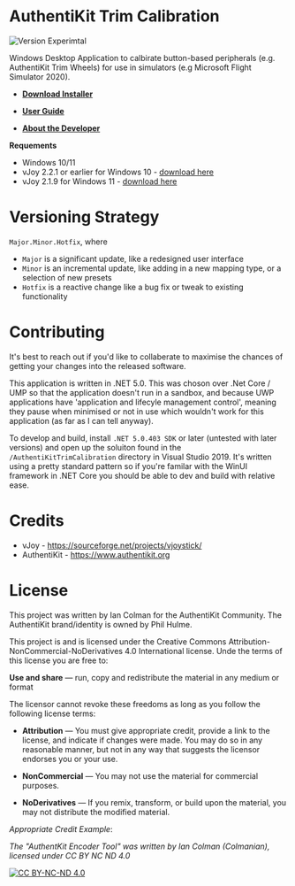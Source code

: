 # AuthentiKit Trim Calibration
![Version Experimtal](https://img.shields.io/badge/Version-1.2.0-blue)

Windows Desktop Application to calbirate button-based peripherals (e.g. AuthentiKit Trim Wheels) for use in simulators (e.g Microsoft Flight Simulator 2020). 

* [**Download Installer**]((https://github.com/Colmanian/AuthentiKit-Trim-Calibration/releases))

* [**User Guide**](https://authentikit.org/tuning)

* [**About the Developer**](https://collotech.net)

**Requements**
* Windows 10/11
* vJoy 2.2.1 or earlier for Windows 10 - [download here](https://github.com/njz3/vJoy/releases/tag/v2.2.1.1)
* vJoy 2.1.9 for Windows 11 - [download here](https://github.com/jshafer817/vJoy/releases/tag/v2.1.9.1)


# Versioning Strategy

`Major.Minor.Hotfix`, where

* `Major` is a significant update, like a redesigned user interface
* `Minor` is an incremental update, like adding in a new mapping type, or a selection of new presets
* `Hotfix` is a reactive change like a bug fix or tweak to existing functionality


# Contributing
It's best to reach out if you'd like to collaberate to maximise the chances of getting your changes into the released software. 

This application is written in .NET 5.0. This was choson over .Net Core / UMP so that the application doesn't run in a sandbox, and because UWP applications have 'application and lifecyle management control', meaning they pause when minimised or not in use which wouldn't work for this application (as far as I can tell anyway).

To develop and build, install `.NET 5.0.403 SDK` or later (untested with later versions) and open up the soluiton found in the `/AuthentiKitTrimCalibration` directory in Visual Studio 2019. It's written using a pretty standard pattern so if you're familar with the WinUI framework in .NET Core you should be able to dev and build with relative ease.

# Credits
* vJoy - https://sourceforge.net/projects/vjoystick/
* AuthentiKit - https://www.authentikit.org

# License

This project was written by Ian Colman for the AuthentiKit Community. The AuthentiKit brand/identity is owned by Phil Hulme.

This project is and is licensed under the Creative Commons Attribution-NonCommercial-NoDerivatives 4.0 International license. Unde the terms of this license you are free to:

**Use and share** — run, copy and redistribute the material in any medium or format

The licensor cannot revoke these freedoms as long as you follow the following license terms:

* **Attribution** — You must give appropriate credit, provide a link to the license, and indicate if changes were made. You may do so in any reasonable manner, but not in any way that suggests the licensor endorses you or your use.

* **NonCommercial** — You may not use the material for commercial purposes.

* **NoDerivatives** — If you remix, transform, or build upon the material, you may not distribute the modified material. 

*Appropriate Credit Example*:

*The "AuthentKit Encoder Tool" was written by Ian Colman (Colmanian), licensed under CC BY NC ND 4.0*

[![CC BY-NC-ND 4.0][cc-by-nc-nd-image]][cc-by-nc-nd]

[cc-by-nc-nd]: http://creativecommons.org/licenses/by-nc-nd/4.0/
[cc-by-nc-nd-image]: https://licensebuttons.net/l/by-nc-nd/4.0/88x31.png
[cc-by-nc-nd-shield]: https://img.shields.io/badge/License-CC%20BY%20NC%20ND%204.0-lightgrey.svg